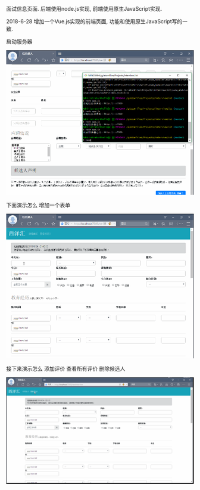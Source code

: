 面试信息页面.
后端使用node.js实现, 前端使用原生JavaScript实现.

2018-6-28 增加一个Vue.js实现的前端页面, 功能和使用原生JavaScript写的一致.

启动服务器

![image](https://github.com/alexguo2016/Projects/blob/master/interviewList/启动.gif)

下面演示怎么 增加一个表单

![image](https://github.com/alexguo2016/Projects/blob/master/interviewList/增加一个表单.gif)

接下来演示怎么 添加评价  查看所有评价  删除候选人

![image](https://github.com/alexguo2016/Projects/blob/master/interviewList/添加评价-查看所有评价-删除候选人.gif)
